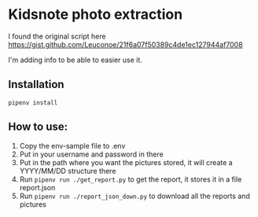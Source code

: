 # Kidsnote photo extraction

I found the original script here https://gist.github.com/Leuconoe/21f6a07f50389c4de1ec127944af7008

I'm adding info to be able to easier use it.

## Installation

```
pipenv install
```

## How to use:

1. Copy the env-sample file to .env
2. Put in your username and password in there
3. Put in the path where you want the pictures stored, it will create a YYYY/MM/DD structure there
4. Run `pipenv run ./get_report.py` to get the report, it stores it in a file report.json
5. Run `pipenv run ./report_json_down.py` to download all the reports and pictures


